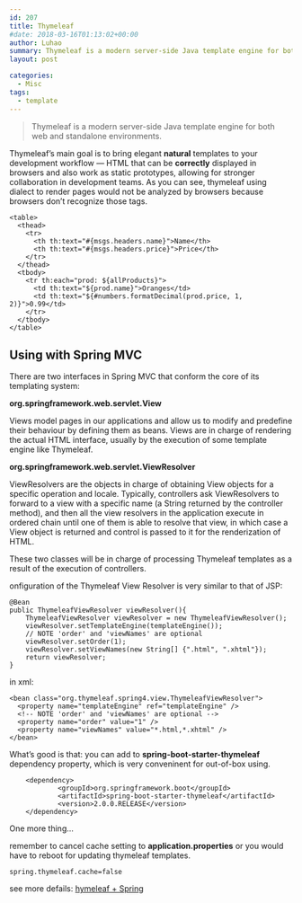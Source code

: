 ```yaml
---
id: 207
title: Thymeleaf
#date: 2018-03-16T01:13:02+00:00
author: Luhao
summary: Thymeleaf is a modern server-side Java template engine for both web and standalone environments.
layout: post

categories:
  - Misc
tags:
  - template
---
```


> Thymeleaf is a modern server-side Java template engine for both web and standalone environments.

Thymeleaf&#8217;s main goal is to bring elegant **natural** templates to your development workflow — HTML that can be **correctly** displayed in browsers and also work as static prototypes, allowing for stronger collaboration in development teams. As you can see, thymeleaf using dialect to render pages would not be analyzed by browsers because browsers don&#8217;t recognize those tags.

<pre class="line-numbers prism-highlight" data-start="1"><code class="language-html">&lt;table&gt;
  &lt;thead&gt;
    &lt;tr&gt;
      &lt;th th:text="#{msgs.headers.name}"&gt;Name&lt;/th&gt;
      &lt;th th:text="#{msgs.headers.price}"&gt;Price&lt;/th&gt;
    &lt;/tr&gt;
  &lt;/thead&gt;
  &lt;tbody&gt;
    &lt;tr th:each="prod: ${allProducts}"&gt;
      &lt;td th:text="${prod.name}"&gt;Oranges&lt;/td&gt;
      &lt;td th:text="${#numbers.formatDecimal(prod.price, 1, 2)}"&gt;0.99&lt;/td&gt;
    &lt;/tr&gt;
  &lt;/tbody&gt;
&lt;/table&gt;
</code></pre>

## Using with Spring MVC

There are two interfaces in Spring MVC that conform the core of its templating system:

**org.springframework.web.servlet.View**

Views model pages in our applications and allow us to modify and predefine their behaviour by defining them as beans. Views are in charge of rendering the actual HTML interface, usually by the execution of some template engine like Thymeleaf.

**org.springframework.web.servlet.ViewResolver**

ViewResolvers are the objects in charge of obtaining View objects for a specific operation and locale. Typically, controllers ask ViewResolvers to forward to a view with a specific name (a String returned by the controller method), and then all the view resolvers in the application execute in ordered chain until one of them is able to resolve that view, in which case a View object is returned and control is passed to it for the renderization of HTML.

These two classes will be in charge of processing Thymeleaf templates as a result of the execution of controllers.

onfiguration of the Thymeleaf View Resolver is very similar to that of JSP:

<pre class="line-numbers prism-highlight" data-start="1"><code class="language-java">@Bean
public ThymeleafViewResolver viewResolver(){
    ThymeleafViewResolver viewResolver = new ThymeleafViewResolver();
    viewResolver.setTemplateEngine(templateEngine());
    // NOTE 'order' and 'viewNames' are optional
    viewResolver.setOrder(1);
    viewResolver.setViewNames(new String[] {".html", ".xhtml"});
    return viewResolver;
}
</code></pre>

in xml:

<pre class="line-numbers prism-highlight" data-start="1"><code class="language-xml">&lt;bean class="org.thymeleaf.spring4.view.ThymeleafViewResolver"&gt;
  &lt;property name="templateEngine" ref="templateEngine" /&gt;
  &lt;!-- NOTE 'order' and 'viewNames' are optional --&gt;
  &lt;property name="order" value="1" /&gt;
  &lt;property name="viewNames" value="*.html,*.xhtml" /&gt;
&lt;/bean&gt;
</code></pre>

What&#8217;s good is that: you can add to **spring-boot-starter-thymeleaf** dependency property, which is very conveninent for out-of-box using.

<pre class="line-numbers prism-highlight" data-start="1"><code class="language-null">    &lt;dependency&gt;
            &lt;groupId&gt;org.springframework.boot&lt;/groupId&gt;
            &lt;artifactId&gt;spring-boot-starter-thymeleaf&lt;/artifactId&gt;
            &lt;version&gt;2.0.0.RELEASE&lt;/version&gt;
    &lt;/dependency&gt;
</code></pre>

One more thing&#8230;

remember to cancel cache setting to **application.properties** or you would have to reboot for updating thymeleaf templates.

<pre class="line-numbers prism-highlight" data-start="1"><code class="language-null">spring.thymeleaf.cache=false
</code></pre>

see more defails: [hymeleaf + Spring](http://www.thymeleaf.org/doc/tutorials/3.0/thymeleafspring.html)
